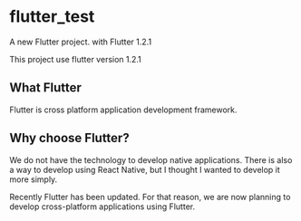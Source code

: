 # flutter_test

A new Flutter project. with Flutter 1.2.1

This project use flutter version 1.2.1

## What Flutter

Flutter is cross platform application development framework.

## Why choose Flutter?

We do not have the technology to develop native applications. There is also a way to develop using React Native, but I thought I wanted to develop it more simply.

Recently Flutter has been updated. For that reason, we are now planning to develop cross-platform applications using Flutter.
